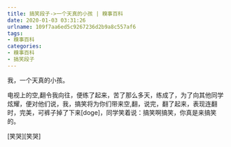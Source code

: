 ```yaml
---
title: 搞笑段子->一个天真的小孩 | 糗事百科
date: 2020-01-03 03:31:26
urlname: 109f7aa6ed5c9267236d2b9a8c557af6
tags: 
- 糗事百科
categories:
- 糗事百科
- 搞笑段子
---
```

我，一个天真的小孩。

电视上的空,翻令我向往，便练了起来，苦了那么多天，练成了，为了向其他同学炫耀，便对他们说，我，搞笑将为你们带来空,翻，说完，翻了起来，表现连翻时，完美，可裤子掉了下来[doge]，同学笑着说：搞笑啊搞笑，你真是来搞笑的。

[笑哭][笑哭]



